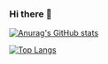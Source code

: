 ### Hi there 👋

[![Anurag's GitHub stats](https://github-readme-stats.vercel.app/api?username=Namacha411)](https://github.com/anuraghazra/github-readme-stats)

[![Top Langs](https://github-readme-stats.vercel.app/api/top-langs/?username=Namacha411&hide=Assembly,Java,ASP,Objective-C,Makefile,CMake)](https://github.com/anuraghazra/github-readme-stats)

<!--
**Namacha411/Namacha411** is a ✨ _special_ ✨ repository because its `README.md` (this file) appears on your GitHub profile.

Here are some ideas to get you started:

- 🔭 I’m currently working on ...
- 🌱 I’m currently learning ...
- 👯 I’m looking to collaborate on ...
- 🤔 I’m looking for help with ...
- 💬 Ask me about ...
- 📫 How to reach me: ...
- 😄 Pronouns: ...
- ⚡ Fun fact: ...
-->
